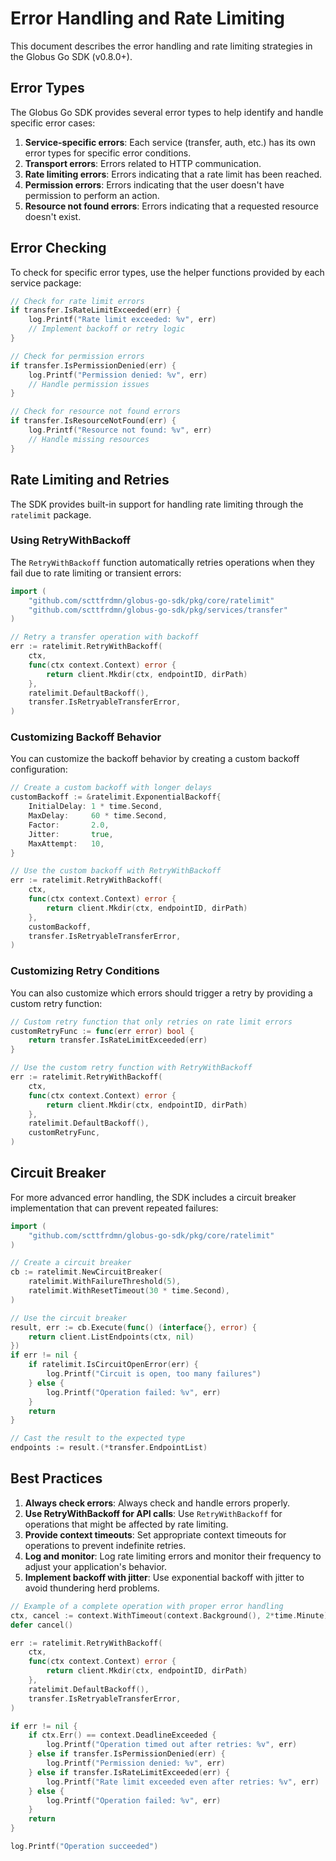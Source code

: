 # Error Handling and Rate Limiting

This document describes the error handling and rate limiting strategies in the Globus Go SDK (v0.8.0+).

## Error Types

The Globus Go SDK provides several error types to help identify and handle specific error cases:

1. **Service-specific errors**: Each service (transfer, auth, etc.) has its own error types for specific error conditions.
2. **Transport errors**: Errors related to HTTP communication.
3. **Rate limiting errors**: Errors indicating that a rate limit has been reached.
4. **Permission errors**: Errors indicating that the user doesn't have permission to perform an action.
5. **Resource not found errors**: Errors indicating that a requested resource doesn't exist.

## Error Checking

To check for specific error types, use the helper functions provided by each service package:

```go
// Check for rate limit errors
if transfer.IsRateLimitExceeded(err) {
    log.Printf("Rate limit exceeded: %v", err)
    // Implement backoff or retry logic
}

// Check for permission errors
if transfer.IsPermissionDenied(err) {
    log.Printf("Permission denied: %v", err)
    // Handle permission issues
}

// Check for resource not found errors
if transfer.IsResourceNotFound(err) {
    log.Printf("Resource not found: %v", err)
    // Handle missing resources
}
```

## Rate Limiting and Retries

The SDK provides built-in support for handling rate limiting through the `ratelimit` package.

### Using RetryWithBackoff

The `RetryWithBackoff` function automatically retries operations when they fail due to rate limiting or transient errors:

```go
import (
    "github.com/scttfrdmn/globus-go-sdk/pkg/core/ratelimit"
    "github.com/scttfrdmn/globus-go-sdk/pkg/services/transfer"
)

// Retry a transfer operation with backoff
err := ratelimit.RetryWithBackoff(
    ctx,
    func(ctx context.Context) error {
        return client.Mkdir(ctx, endpointID, dirPath)
    },
    ratelimit.DefaultBackoff(),
    transfer.IsRetryableTransferError,
)
```

### Customizing Backoff Behavior

You can customize the backoff behavior by creating a custom backoff configuration:

```go
// Create a custom backoff with longer delays
customBackoff := &ratelimit.ExponentialBackoff{
    InitialDelay: 1 * time.Second,
    MaxDelay:     60 * time.Second,
    Factor:       2.0,
    Jitter:       true,
    MaxAttempt:   10,
}

// Use the custom backoff with RetryWithBackoff
err := ratelimit.RetryWithBackoff(
    ctx,
    func(ctx context.Context) error {
        return client.Mkdir(ctx, endpointID, dirPath)
    },
    customBackoff,
    transfer.IsRetryableTransferError,
)
```

### Customizing Retry Conditions

You can also customize which errors should trigger a retry by providing a custom retry function:

```go
// Custom retry function that only retries on rate limit errors
customRetryFunc := func(err error) bool {
    return transfer.IsRateLimitExceeded(err)
}

// Use the custom retry function with RetryWithBackoff
err := ratelimit.RetryWithBackoff(
    ctx,
    func(ctx context.Context) error {
        return client.Mkdir(ctx, endpointID, dirPath)
    },
    ratelimit.DefaultBackoff(),
    customRetryFunc,
)
```

## Circuit Breaker

For more advanced error handling, the SDK includes a circuit breaker implementation that can prevent repeated failures:

```go
import (
    "github.com/scttfrdmn/globus-go-sdk/pkg/core/ratelimit"
)

// Create a circuit breaker
cb := ratelimit.NewCircuitBreaker(
    ratelimit.WithFailureThreshold(5),
    ratelimit.WithResetTimeout(30 * time.Second),
)

// Use the circuit breaker
result, err := cb.Execute(func() (interface{}, error) {
    return client.ListEndpoints(ctx, nil)
})
if err != nil {
    if ratelimit.IsCircuitOpenError(err) {
        log.Printf("Circuit is open, too many failures")
    } else {
        log.Printf("Operation failed: %v", err)
    }
    return
}

// Cast the result to the expected type
endpoints := result.(*transfer.EndpointList)
```

## Best Practices

1. **Always check errors**: Always check and handle errors properly.
2. **Use RetryWithBackoff for API calls**: Use `RetryWithBackoff` for operations that might be affected by rate limiting.
3. **Provide context timeouts**: Set appropriate context timeouts for operations to prevent indefinite retries.
4. **Log and monitor**: Log rate limiting errors and monitor their frequency to adjust your application's behavior.
5. **Implement backoff with jitter**: Use exponential backoff with jitter to avoid thundering herd problems.

```go
// Example of a complete operation with proper error handling
ctx, cancel := context.WithTimeout(context.Background(), 2*time.Minute)
defer cancel()

err := ratelimit.RetryWithBackoff(
    ctx,
    func(ctx context.Context) error {
        return client.Mkdir(ctx, endpointID, dirPath)
    },
    ratelimit.DefaultBackoff(),
    transfer.IsRetryableTransferError,
)

if err != nil {
    if ctx.Err() == context.DeadlineExceeded {
        log.Printf("Operation timed out after retries: %v", err)
    } else if transfer.IsPermissionDenied(err) {
        log.Printf("Permission denied: %v", err)
    } else if transfer.IsRateLimitExceeded(err) {
        log.Printf("Rate limit exceeded even after retries: %v", err)
    } else {
        log.Printf("Operation failed: %v", err)
    }
    return
}

log.Printf("Operation succeeded")
```